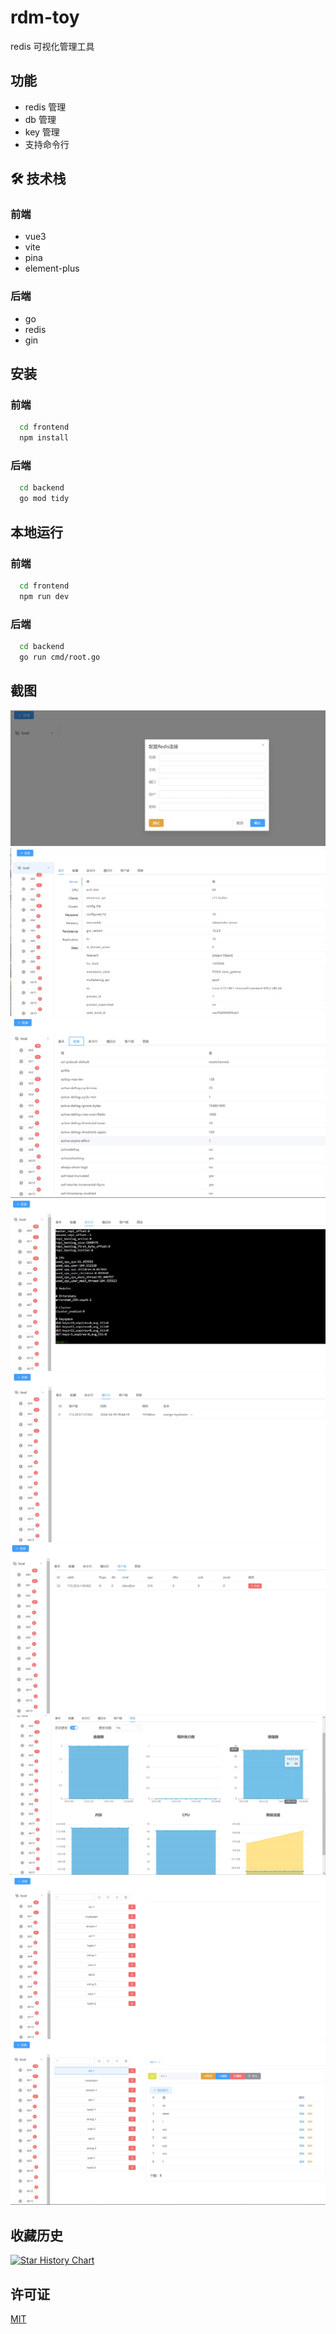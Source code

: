 
# rdm-toy

redis 可视化管理工具

## 功能

- redis 管理
- db 管理
- key 管理
- 支持命令行

## 🛠 技术栈

### 前端

- vue3
- vite
- pina
- element-plus

### 后端

- go
- redis
- gin

## 安装

### 前端

```bash
  cd frontend
  npm install
```

### 后端

```bash
  cd backend
  go mod tidy
```
    
## 本地运行

### 前端

```bash
  cd frontend
  npm run dev
```

### 后端

```bash
  cd backend
  go run cmd/root.go
```


## 截图

![client](./docs/images/client.png)
![conn-base](./docs/images/conn-base.png)
![conn-config](./docs/images/conn-config.png)
![conn-terminal](./docs/images/conn-terminal.png)
![conn-slowlog](./docs/images/conn-slowlog.png)
![conn-clients](./docs/images/conn-clients.png)
![conn-echart](./docs/images/conn-echart.png)
![db](./docs/images/db-1.png)
![key](./docs/images/key-1.png)

## 收藏历史

[![Star History Chart](https://api.star-history.com/svg?repos=hexiaopi/rdm-toy&type=Date)](https://star-history.com/#hexiaopi/rdm-toy&Date)


## 许可证

[MIT](https://choosealicense.com/licenses/mit/)

